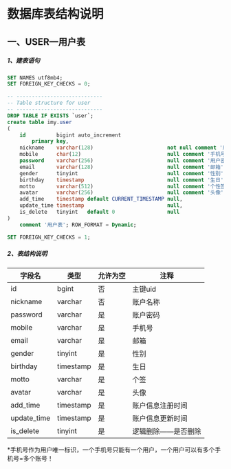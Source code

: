 # 数据库表结构说明

## 一、USER—用户表

##### 1、建表语句

```sql
SET NAMES utf8mb4;
SET FOREIGN_KEY_CHECKS = 0;

-- ----------------------------
-- Table structure for user
-- ----------------------------
DROP TABLE IF EXISTS `user`;
create table imy.user
(
    id          bigint auto_increment
        primary key,
    nickname    varchar(128)                        not null comment '用户名称',
    mobile      char(12)                            null comment '手机号',
    password    varchar(256)                        null comment '用户密码',
    email       varchar(128)                        null comment '邮箱',
    gender      tinyint                             null comment '性别',
    birthday    timestamp                           null comment '生日',
    motto       varchar(512)                        null comment '个性签名',
    avatar      varchar(256)                        null comment '头像',
    add_time    timestamp default CURRENT_TIMESTAMP null,
    update_time timestamp                           null,
    is_delete   tinyint   default 0                 null
)
    comment '用户表'; ROW_FORMAT = Dynamic;

SET FOREIGN_KEY_CHECKS = 1;
```

##### 2、表结构说明

| 字段名      | 类型      | 允许为空 | 注释               |
| ----------- | --------- | -------- | ------------------ |
| id          | bgint     | 否       | 主键uid            |
| nickname    | varchar   | 否       | 账户名称           |
| password    | varchar   | 是       | 账户密码           |
| mobile      | varchar   | 是       | 手机号             |
| email       | varchar   | 是       | 邮箱               |
| gender      | tinyint   | 是       | 性别               |
| birthday    | timestamp | 是       | 生日               |
| motto       | varchar   | 是       | 个签               |
| avatar      | varchar   | 是       | 头像               |
| add_time    | timestamp | 是       | 账户信息注册时间   |
| update_time | timestamp | 是       | 账户信息更新时间   |
| is_delete   | tinyint   | 是       | 逻辑删除——是否删除 |

<font>*手机号作为用户唯一标识，一个手机号只能有一个用户，一个用户可以有多个手机号=多个账号！</font>